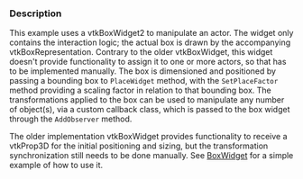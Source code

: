 ### Description
This example uses a vtkBoxWidget2 to manipulate an
actor. The widget only contains the interaction logic; the actual box
is drawn by the accompanying vtkBoxRepresentation.  Contrary
to the older vtkBoxWidget, this widget
doesn't provide functionality to assign it to one or more actors, so
that has to be implemented manually. The box is dimensioned and
positioned by passing a bounding box to <code>PlaceWidget</code>
method, with the <code>SetPlaceFactor</code> method providing a
scaling factor in relation to that bounding box. The transformations
applied to the box can be used to manipulate any number of object(s),
via a custom callback class, which is passed to the box widget through
the ```AddObserver``` method.

The older implementation vtkBoxWidget provides functionality to receive a vtkProp3D for the initial positioning and sizing, but the transformation synchronization still needs to be done manually. See [BoxWidget](/Cxx/Widgets/BoxWidget) for a simple example of how to use it.
